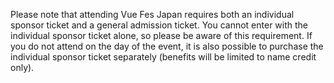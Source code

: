 Please note that attending Vue Fes Japan requires both an individual sponsor ticket and a general admission ticket. You cannot enter with the individual sponsor ticket alone, so please be aware of this requirement. If you do not attend on the day of the event, it is also possible to purchase the individual sponsor ticket separately (benefits will be limited to name credit only).
